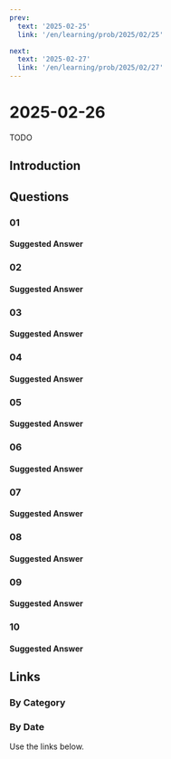 ```yaml
---
prev:
  text: '2025-02-25'
  link: '/en/learning/prob/2025/02/25'

next:
  text: '2025-02-27'
  link: '/en/learning/prob/2025/02/27'
---
```


# 2025-02-26

TODO

<Badge type="danger" text="Bid"/>

## Introduction

## Questions

### 01

#### Suggested Answer

### 02

#### Suggested Answer

### 03

#### Suggested Answer

### 04

#### Suggested Answer

### 05

#### Suggested Answer

### 06

#### Suggested Answer

### 07

#### Suggested Answer

### 08

#### Suggested Answer

### 09

#### Suggested Answer

### 10

#### Suggested Answer

## Links

[<Badge type="tip" text="Go to Practice"/>](/en/practice/prob/2025/02/26)

### By Category

[<Badge type="tip" text="<--"/>](/en/learning/prob/2025/02/23)
[<Badge type="tip" text="Calendar"/>](/en/learning/calendar/2025/02)
[<Badge type="info" text="-->"/>](/en/learning/prob/2025/02/26#links)

### By Date

Use the links below.